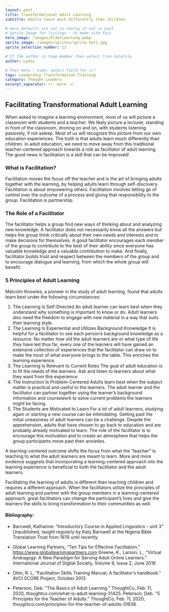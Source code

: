 ```yaml
---
layout: post
title: Transformational Adult Learning
subtitle: Adults learn much differently than children.

# Hero defaults are set in config if not in post
# Sprite Image for listings - to make site fast
hero_image: /images/ElderLearning.webp
sprite_image: /images/sprites/sprite-Set1.jpg
sprite_selection_number: 11

# If the author is team member then select from datafile
author: Lydia

# Post meta : todo: select field for cc?
tags: Leadership Transformation Training
category: Thought Leaders
excerpt_separator: <!--more-->
---
```


## Facilitating Transformational Adult Learning
When asked to imagine a learning environment, most of us will picture a classroom with students and a teacher.  We likely picture a lecturer, standing in front of the classroom, droning on and on, with students listening passively, if not asleep.  Most of us will recognize this picture from our own education experiences. The truth is that adults learn much differently than children.  In adult education, we need to move away from this traditional teacher-centered approach towards a role as facilitator of adult learning. The good news is facilitation is a skill that can be improved!

### What is Facilitation?
Facilitation moves the focus off the teacher and is the art of bringing adults together with the learning, by helping adults learn through self-discovery.  Facilitation is about empowering others.  Facilitation involves letting go of control over the outcome of a process and giving that responsibility to the group.  Facilitation is partnership.

### The Role of a Facilitator
The facilitator helps a group find new ways of thinking about and analyzing new knowledge.  A facilitator does not necessarily know all the answers but helps the group think critically about their own needs and interests and to make decisions for themselves.  A good facilitator encourages each member of the group to contribute to the best of their ability since everyone has valuable knowledge and a valuable contribution to make.  And finally, facilitator builds trust and respect between the members of the group and to encourage dialogue and learning, from which the whole group will benefit.

### 5 Principles of Adult Learning
Malcolm Knowles, a pioneer in the study of adult learning, found that adults learn best under the following circumstances:
1.	The Learning Is Self-Directed
An adult learner can learn best when they understand why something is important to know or do.  Adult learners also need the freedom to engage with new material in a way that suits their learning style.
2.	The Learning Is Experiential and Utilizes Background Knowledge
It is helpful for a facilitator to see each person’s background knowledge as a resource.  No matter how old the adult learners are or what type of life they have led thus far, every one of the learners will have gained an extensive collection of experiences that the facilitator can draw on to make the most of what everyone brings to the table. This enriches the learning experience.
3.	The Learning Is Relevant to Current Roles
The goal of adult education is to fit the needs of the learners. Ask and listen to learners about what they want from this experience.
4.	The Instruction Is Problem-Centered
Adults learn best when the subject matter is practical and useful to the learners.  The adult learner and the facilitator can partner together using the learner’s background information and coursework to solve current problems the learners might be facing.
5.	The Students are Motivated to Learn
For a lot of adult learners, studying again or starting a new course can be intimidating.  Getting past the initial uneasiness of adult learners can be a challenge.  Despite the apprehension, adults that have chosen to go back to education and are probably already motivated to learn.  The role of the facilitator is to encourage this motivation and to create an atmosphere that helps the group participants move past their anxieties.

A learning-centered outcome shifts the focus from what the “teacher” is teaching to what the adult learners are meant to learn.  More and more evidence suggests that incorporating a learning-centered approach into the learning experience is beneficial to both the facilitator and the adult learners.

Facilitating the learning of adults is different than teaching children and requires a different approach.  When the facilitators utilize the principles of adult learning and partner with the group members in a learning-centered approach, great facilitators can change the participant’s lives and give the learners the skills to bring transformation to their communities as well.





#### Bibliography:
* Barnwell, Katharine: “Introductory Course in Applied Linguistics – unit 3” Unpublished, taught regularly by Katy Barnwell at the Nigeria Bible Translation Trust from 1976 until recently.

* Global Learning Partners, “Ten Tips for Effective Facilitation,” https://www.globallearningpartners.com
Greene, K., Larson, L., “Virtual Andragogy: A New Paradigm for Serving Adult Online Learners.” International Journal of Digital Society, Volume 9, Issue 2, June 2018

* Otim, R. L, “Facilitation Skills Training Manual; A facilitator’s handbook.” AVCI SCORE Project, October 2013

* Peterson, Deb. "The Basics of Adult Learning." ThoughtCo, Feb. 11, 2020, thoughtco.com/what-is-adult-learning-31425.
Peterson, Deb. "5 Principles for the Teacher of Adults." ThoughtCo, Feb. 11, 2020, thoughtco.com/principles-for-the-teacher-of-adults-31638.
